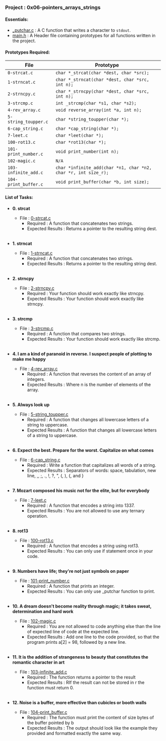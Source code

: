 <h3>Project : 0x06-pointers_arrays_strings</h3>

<h4>Essentials:</h4>

* [_putchar.c](./_putchar.c) : A C function that writes a character to `stdout`.
* [main.h](./main.h) : A Header file containing prototypes for all functions written in the project.

<h4>Prototypes Required:</h4>

| File                 | Prototype                                                      |
| ---------------------| ---------------------------------------------------------------|
| `0-strcat.c`         | `char *_strcat(char *dest, char *src);`                        |
| `1-strncat.c`        | `char *_strncat(char *dest, char *src, int n);`                |
| `2-strncpy.c`        | `char *_strncpy(char *dest, char *src, int n);`                |
| `3-strcmp.c`         | `int _strcmp(char *s1, char *s2);`                             |
| `4-rev_array.c`      | `void reverse_array(int *a, int n);`                           |
| `5-string_toupper.c` | `char *string_toupper(char *);`                                |
| `6-cap_string.c`     | `char *cap_string(char *);`                                    |
| `7-leet.c`           | `char *leet(char *);`                                          |
| `100-rot13.c`        | `char *rot13(char *);`                                         |
| `101-print_number.c` | `void print_number(int n);`                                    |
| `102-magic.c`        | `N/A`                                                          |
| `103-infinite_add.c` | `char *infinite_add(char *n1, char *n2, char *r, int size_r);` |
| `104-print_buffer.c` | `void print_buffer(char *b, int size);`                        |

<h4>List of Tasks:</h4>

* **0. strcat**
  * File : [0-strcat.c](./0-strcat.c)
    * Required : A function that concatenates two strings.
    * Expected Results : Returns a pointer to the resulting string dest.
 <br><br>

* **1. strncat**
  * File : [1-strncat.c](./1-strncat.c)
    * Required : A function that concatenates two strings.
    * Expected Results : Returns a pointer to the resulting string dest.
 <br><br>
  
* **2. strncpy**
  * File : [2-strncpy.c](./2-strncpy.c)
    * Required : Your function should work exactly like strncpy.
    * Expected Results : Your function should work exactly like strncpy.
 <br><br>
  
* **3. strcmp**
  * File : [3-strcmp.c](./3-strcmp.c)
    * Required : A function that compares two strings.
    * Expected Results : Your function should work exactly like strcmp.
 <br><br>

* **4. I am a kind of paranoid in reverse. I suspect people of plotting to make me happy**
  * File : [4-rev_array.c](./4-rev_array.c)
    * Required : A function that reverses the content of an array of integers.
    * Expected Results : Where n is the number of elements of the array.
 <br><br>
  
* **5. Always look up**
  * File : [5-string_toupper.c](./5-string_toupper.c)
    * Required : A function that changes all lowercase letters of a string to uppercase.
    * Expected Results : A function that changes all lowercase letters of a string to uppercase.
 <br><br>

* **6. Expect the best. Prepare for the worst. Capitalize on what comes**
  * File : [6-cap_string.c](./6-cap_string.c)
    * Required : Write a function that capitalizes all words of a string.
    * Expected Results : Separators of words: space, tabulation, new line, ,, ;, ., !, ?, ", (, ), {, and }
 <br><br>
  
* **7. Mozart composed his music not for the elite, but for everybody**
  * File : [7-leet.c](./7-leet.c)
    * Required : A function that encodes a string into 1337.
    * Expected Results : You are not allowed to use any ternary operation.
 <br><br>

* **8. rot13**
  * File : [100-rot13.c](./100-rot13.c)
    * Required : A function that encodes a string using rot13.
    * Expected Results : You can only use if statement once in your code.
 <br><br>
  
* **9. Numbers have life; they're not just symbols on paper**
  * File : [101-print_number.c](./101-print_number.c)
    * Required : A function that prints an integer.
    * Expected Results : You can only use _putchar function to print.
 <br><br>

* **10. A dream doesn't become reality through magic; it takes sweat, determination and hard work**
  * File : [102-magic.c](./102-magic.c)
    * Required : You are not allowed to code anything else than the line of expected line of code at the expected line.
    * Expected Results : Add one line to the code provided, so that the program prints a[2] = 98, followed by a new line.
 <br><br>
  
* **11. It is the addition of strangeness to beauty that constitutes the romantic character in art**
  * File : [103-infinite_add.c](./103-infinite_add.c)
    * Required : The function returns a pointer to the result
    * Expected Results : RIf the result can not be stored in r the function must return 0.
 <br><br>

* **12. Noise is a buffer, more effective than cubicles or booth walls**
  * File : [104-print_buffer.c](./104-print_buffer.c)
    * Required : The function must print the content of size bytes of the buffer pointed by b
    * Expected Results : The output should look like the example they provided and formatted exactly the same way.

